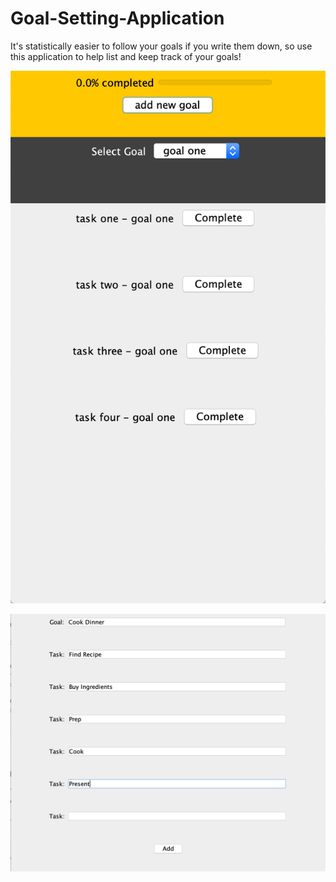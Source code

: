 # Goal-Setting-Application
It's statistically easier to follow your goals if you write them down, so use this application to help list and keep track of your goals!

![Start Window](https://github.com/cdongslc/Goal-Setting-Application/blob/master/Logo/Screen%20Shot%202020-05-20%20at%209.32.31%20PM.png)

![Add](https://github.com/cdongslc/Goal-Setting-Application/blob/master/Logo/Screen%20Shot%202020-05-20%20at%209.33.24%20PM.png)


